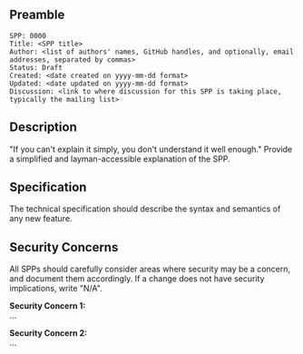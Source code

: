 ## Preamble

```
SPP: 0000
Title: <SPP title>
Author: <list of authors' names, GitHub handles, and optionally, email addresses, separated by commas>
Status: Draft
Created: <date created on yyyy-mm-dd format>
Updated: <date updated on yyyy-mm-dd format>
Discussion: <link to where discussion for this SPP is taking place, typically the mailing list>
```

## Description
"If you can't explain it simply, you don't understand it well enough." Provide a simplified and
layman-accessible explanation of the SPP.

## Specification
The technical specification should describe the syntax and semantics of any new feature.

## Security Concerns
All SPPs should carefully consider areas where security may be a concern, and document them
accordingly. If a change does not have security implications, write "N/A".

**Security Concern 1:** <br />
...

**Security Concern 2:** <br />
...
